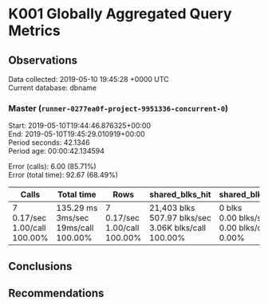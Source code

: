 # K001 Globally Aggregated Query Metrics

## Observations ##
Data collected: 2019-05-10 19:45:28 +0000 UTC  
Current database: dbname  



### Master (`runner-0277ea0f-project-9951336-concurrent-0`) ###
Start: 2019-05-10T19:44:46.876325+00:00  
End: 2019-05-10T19:45:29.010919+00:00  
Period seconds: 42.1346  
Period age: 00:00:42.134594  

Error (calls): 6.00 (85.71%)  
Error (total time): 92.67 (68.49%)

Calls | Total&nbsp;time | Rows | shared_blks_hit | shared_blks_read | shared_blks_dirtied | shared_blks_written | blk_read_time | blk_write_time | kcache_reads | kcache_writes | kcache_user_time_ms | kcache_system_time 
-------|------------|------|-----------------|------------------|---------------------|---------------------|---------------|----------------|--------------|---------------|---------------------|--------------------
7<br/>0.17/sec<br/>1.00/call<br/>100.00% |135.29&nbsp;ms<br/>3ms/sec<br/>19ms/call<br/>100.00% |7<br/>0.17/sec<br/>1.00/call<br/>100.00% |21,403&nbsp;blks<br/>507.97&nbsp;blks/sec<br/>3.06K&nbsp;blks/call<br/>100.00% |0&nbsp;blks<br/>0.00&nbsp;blks/sec<br/>0.00&nbsp;blks/call<br/>0.00% |0&nbsp;blks<br/>0.00&nbsp;blks/sec<br/>0.00&nbsp;blks/call<br/>0.00% |0&nbsp;blks<br/>0.00&nbsp;blks/sec<br/>0.00&nbsp;blks/call<br/>0.00% |0.00&nbsp;ms<br/>0ms/sec<br/>0ms/call<br/>0.00% |0.00&nbsp;ms<br/>0ms/sec<br/>0ms/call<br/>0.00% |0.00&nbsp;bytes<br/>0.00&nbsp;bytes/sec<br/>0.00&nbsp;bytes/call<br/>0.00% |0.00&nbsp;bytes<br/>0.00&nbsp;bytes/sec<br/>0.00&nbsp;bytes/call<br/>0.00% |0.00&nbsp;ms<br/>0ms/sec<br/>0ms/call<br/>0.00% |0.00&nbsp;ms<br/>0ms/sec<br/>0ms/call<br/>0.00%





## Conclusions ##


## Recommendations ##

